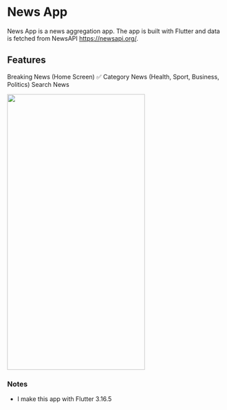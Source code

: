 # News App

News App is a news aggregation app. The app is built with Flutter and data is fetched from NewsAPI https://newsapi.org/.


## Features 

Breaking News (Home Screen) ✅
Category News (Health, Sport, Business, Politics)
Search News

<img src="https://raw.githubusercontent.com/raufendro-dev/news-app/main/newsapp.gif" width="320" height="640">


### Notes
- I make this app with Flutter 3.16.5

